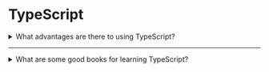 # TypeScript

<details>
<summary>What advantages are there to using TypeScript?</summary>

-  It provides strong typing, with powerful type intference capabilities.
-  It enables IDEs to provide code completion, advanced code refactoring, and static checking.
-  It provides support for the latest JavaScript features, while compiling code into more compatible expressions.
-  It provides the ability to define interfaces.

</details>

----


<details>
<summary>What are some good books for learning TypeScript?</summary>

-  [Pro TypeScript: Application-Scale JavaScript Development](https://www.goodreads.com/book/show/36808711-pro-typescript) by Steve Fenton

</details>
